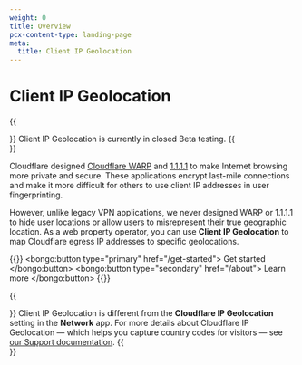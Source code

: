 ```yaml
---
weight: 0
title: Overview
pcx-content-type: landing-page
meta:
  title: Client IP Geolocation
---
```


# Client IP Geolocation

{{<Aside type="note">}}
Client IP Geolocation is currently in closed Beta testing.
{{</Aside>}}

Cloudflare designed [Cloudflare WARP](https://developers.cloudflare.com/warp-client/) and [1.1.1.1](https://developers.cloudflare.com/1.1.1.1/) to make Internet browsing more private and secure. These applications encrypt last-mile connections and make it more difficult for others to use client IP addresses in user fingerprinting.

However, unlike legacy VPN applications, we never designed WARP or 1.1.1.1 to hide user locations or allow users to misrepresent their true geographic location. As a web property operator, you can use **Client IP Geolocation** to map Cloudflare egress IP addresses to specific geolocations.

{{<button-group>}}
  <bongo:button type="primary" href="/get-started">
    Get started
  </bongo:button>
  <bongo:button type="secondary" href="/about">
    Learn more
  </bongo:button>
{{</button-group>}}

{{<Aside type="note">}}
Client IP Geolocation is different from the **Cloudflare IP Geolocation** setting in the **Network** app. For more details about Cloudflare IP Geolocation — which helps you capture country codes for visitors — see [our Support documentation](https://support.cloudflare.com/hc/articles/200168236).
{{</Aside>}}